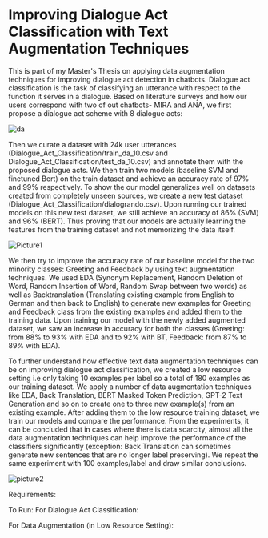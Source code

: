 # Improving Dialogue Act Classification with Text Augmentation Techniques

This is part of my Master's Thesis on applying data augmentation techniques for improving dialogue act detection in chatbots. Dialogue act classification is the task of classifying an utterance with respect to the function it serves in a dialogue. Based on literature surveys and how our users correspond with two of out chatbots- MIRA and ANA, we first propose a dialogue act scheme with 8 dialogue acts:

![da](https://user-images.githubusercontent.com/42430946/213807350-8e70e9bd-f461-49f4-badd-4f743ab301db.PNG)

Then we curate a dataset with 24k user utterances (Dialogue_Act_Classification/train_da_10.csv and Dialogue_Act_Classification/test_da_10.csv) and annotate them with the proposed dialogue acts. We then train two models (baseline SVM and finetuned Bert) on the train dataset and achieve an accuracy rate of 97% and 99% respectively. To show the our model generalizes well on datasets created from completely unseen sources, we create a new test dataset (Dialogue_Act_Classification/dialogrando.csv). Upon running our trained models on this new test dataset, we still achieve an accuracy of 86% (SVM) and 96% (BERT). Thus proving that our models are actually learning the features from the training dataset and not memorizing the data itself.  

![Picture1](https://user-images.githubusercontent.com/42430946/213808465-902940fe-e184-4a85-b7bb-792bc4460a13.png)

We then try to improve the accuracy rate of our baseline model for the two minority classes: Greeting and Feedback by using text augmentation techniques. We used EDA (Synonym Replacement, Random Deletion of Word, Random Insertion of Word, Random Swap between two words) as well as Backtranslation (Translating existing example from English to German and then back to English) to generate new examples for Greeting and Feedback class from the existing examples and added them to the training data. Upon training our model with the newly added augmented dataset, we saw an increase in accuracy for both the classes (Greeting: from 88% to 93% with EDA and to 92% with BT, Feedback: from 87% to 89% with EDA).

To further understand how effective text data augmentation techniques can be on improving dialogue act classification, we created a low resource setting i.e only taking 10 examples per label so a total of 180 examples as our training dataset. We apply a number of data augmentation techniques like EDA, Back Translation, BERT Masked Token Prediction, GPT-2 Text Generation and so on to create one to three new example(s) from an existing example. After adding them to the low resource training dataset, we train our models and compare the performance. From the experiments, it can be concluded that in cases where there is data scarcity, almost all the data augmentation techniques can help improve the performance of the classifiers significantly (exception: Back Translation can sometimes generate new sentences that are no longer label preserving). We repeat the same experiment with 100 examples/label and draw similar conclusions.

![picture2](https://user-images.githubusercontent.com/42430946/213809510-9aae5594-124c-4305-8294-29ac468ce5c5.PNG)

Requirements:

To Run:
For Dialogue Act Classification:

For Data Augmentation (in Low Resource Setting):



